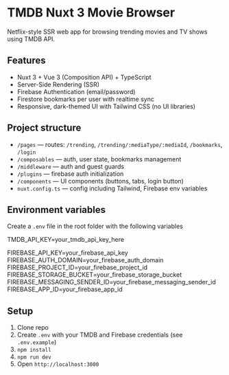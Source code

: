 # TMDB Nuxt 3 Movie Browser

Netflix-style SSR web app for browsing trending movies and TV shows using TMDB API.

## Features

- Nuxt 3 + Vue 3 (Composition API) + TypeScript
- Server-Side Rendering (SSR)
- Firebase Authentication (email/password)
- Firestore bookmarks per user with realtime sync
- Responsive, dark-themed UI with Tailwind CSS (no UI libraries)

## Project structure

- `/pages` — routes: `/trending`, `/trending/:mediaType/:mediaId`, `/bookmarks`, `/login`
- `/composables` — auth, user state, bookmarks management
- `/middleware` — auth and guest guards
- `/plugins` — firebase auth initialization
- `/components` — UI components (buttons, tabs, login button)
- `nuxt.config.ts` — config including Tailwind, Firebase env variables

## Environment variables
Create a `.env` file in the root folder with the following variables

TMDB_API_KEY=your_tmdb_api_key_here

FIREBASE_API_KEY=your_firebase_api_key
FIREBASE_AUTH_DOMAIN=your_firebase_auth_domain
FIREBASE_PROJECT_ID=your_firebase_project_id
FIREBASE_STORAGE_BUCKET=your_firebase_storage_bucket
FIREBASE_MESSAGING_SENDER_ID=your_firebase_messaging_sender_id
FIREBASE_APP_ID=your_firebase_app_id

## Setup

1. Clone repo  
2. Create `.env` with your TMDB and Firebase credentials (see `.env.example`)  
3. `npm install`  
4. `npm run dev`  
5. Open `http://localhost:3000`
